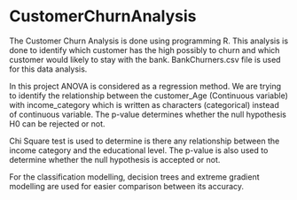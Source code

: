 # CustomerChurnAnalysis
The Customer Churn Analysis is done using programming R. This analysis is done to identify which customer has the high possibly to churn and which customer would likely to stay with the bank. BankChurners.csv file is used for this data analysis.

In this project ANOVA is considered as a regression method. We are trying to identify the relationship between the customer_Age (Continuous variable) with income_category which is written as characters (categorical) instead of continuous variable. The p-value determines whether the null hypothesis H0 can be rejected or not.

Chi Square test is used to determine is there any relationship between the income category and the educational level. The p-value is also used to determine whether the null hypothesis is accepted or not.

For the classification modelling, decision trees and extreme gradient modelling are used for easier comparison between its accuracy. 
